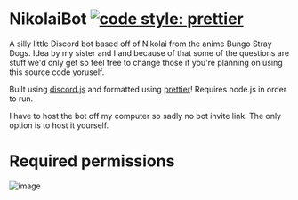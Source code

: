 # NikolaiBot [![code style: prettier](https://img.shields.io/badge/code_style-prettier-ff69b4.svg?style=flat-square)](https://github.com/prettier/prettier)

A silly little Discord bot based off of Nikolai from the anime Bungo Stray Dogs.
Idea by my sister and I and because of that some of the questions are stuff we'd only get so feel free to change those if you're planning on using this source code yoruself.

Built using [discord.js](https://github.com/discordjs) and formatted using [prettier](https://github.com/prettier)!
Requires node.js in order to run.

I have to host the bot off my computer so sadly no bot invite link. The only option is to host it yourself.

# Required permissions
![image](https://github.com/DaniLionn/NikolaiBot/assets/107291896/e1b30599-fc85-4159-97b4-49be74bf2f2a)

